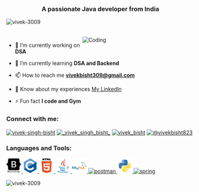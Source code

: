 <h3 align="center">A passionate Java developer from India</h3>

<p align="left"> <img src="https://komarev.com/ghpvc/?username=vivek-3009&label=Profile%20views&color=0e75b6&style=flat" alt="vivek-3009" /> </p>
<br>
<img align="right" alt="Coding" width="300" src="https://cdn.dribbble.com/users/2646423/screenshots/5507196/computer.gif">

- 🔭 I’m currently working on **DSA**

- 🌱 I’m currently learning **DSA and Backend**

- 📫 How to reach me **vivekbisht309@gmail.com**

- 📄 Know about my experiences [My LinkedIn](https://www.linkedin.com/in/vivek-singh-bisht/)

- ⚡ Fun fact **I code and Gym**

<h3 align="left">Connect with me:</h3>
<p align="left">
<a href="https://linkedin.com/in/vivek-singh-bisht" target="blank"><img align="center" src="https://raw.githubusercontent.com/rahuldkjain/github-profile-readme-generator/master/src/images/icons/Social/linked-in-alt.svg" alt="vivek-singh-bisht" height="30" width="40" /></a>
<a href="https://instagram.com/_vivek_singh_bisht_" target="blank"><img align="center" src="https://raw.githubusercontent.com/rahuldkjain/github-profile-readme-generator/master/src/images/icons/Social/instagram.svg" alt="_vivek_singh_bisht_" height="30" width="40" /></a>
<a href="https://www.leetcode.com/vivek_bisht" target="blank"><img align="center" src="https://raw.githubusercontent.com/rahuldkjain/github-profile-readme-generator/master/src/images/icons/Social/leet-code.svg" alt="vivek_bisht" height="30" width="40" /></a>
<a href="https://www.hackerearth.com/@vivekbisht823" target="blank"><img align="center" src="https://raw.githubusercontent.com/rahuldkjain/github-profile-readme-generator/master/src/images/icons/Social/hackerearth.svg" alt="@vivekbisht823" height="30" width="40" /></a>
</p>

<h3 align="left">Languages and Tools:</h3>
<p align="left"> <a href="https://getbootstrap.com" target="_blank" rel="noreferrer"> <img src="https://raw.githubusercontent.com/devicons/devicon/master/icons/bootstrap/bootstrap-plain-wordmark.svg" alt="bootstrap" width="40" height="40"/> </a> <a href="https://www.cprogramming.com/" target="_blank" rel="noreferrer"> <img src="https://raw.githubusercontent.com/devicons/devicon/master/icons/c/c-original.svg" alt="c" width="40" height="40"/> </a> <a href="https://www.w3.org/html/" target="_blank" rel="noreferrer"> <img src="https://raw.githubusercontent.com/devicons/devicon/master/icons/html5/html5-original-wordmark.svg" alt="html5" width="40" height="40"/> </a> <a href="https://www.java.com" target="_blank" rel="noreferrer"> <img src="https://raw.githubusercontent.com/devicons/devicon/master/icons/java/java-original.svg" alt="java" width="40" height="40"/> </a> <a href="https://www.mysql.com/" target="_blank" rel="noreferrer"> <img src="https://raw.githubusercontent.com/devicons/devicon/master/icons/mysql/mysql-original-wordmark.svg" alt="mysql" width="40" height="40"/> </a> <a href="https://postman.com" target="_blank" rel="noreferrer"> <img src="https://www.vectorlogo.zone/logos/getpostman/getpostman-icon.svg" alt="postman" width="40" height="40"/> </a> <a href="https://www.python.org" target="_blank" rel="noreferrer"> <img src="https://raw.githubusercontent.com/devicons/devicon/master/icons/python/python-original.svg" alt="python" width="40" height="40"/> </a> <a href="https://spring.io/" target="_blank" rel="noreferrer"> <img src="https://www.vectorlogo.zone/logos/springio/springio-icon.svg" alt="spring" width="40" height="40"/> </a> </p>

<p><img align="center" src="https://github-readme-stats.vercel.app/api/top-langs?username=vivek-3009&show_icons=true&locale=en&layout=compact" alt="vivek-3009" /></p>
